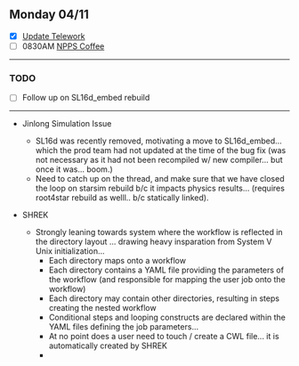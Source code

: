 ## Monday 04/11

- [x] [Update Telework](https://docs.google.com/spreadsheets/d/16AZZBiKL1s6eGgH2KFiJPnD8-TjRsC0HYy4Qdmbr358/edit#gid=0)
- [ ] 0830AM [NPPS Coffee](https://bnl.zoomgov.com/j/16157150845?pwd=NXNqTi9ZWEFBKzYwRXQ5U3NXU1dBZz09)

-----------------------------------------

### TODO
- [ ] Follow up on SL16d_embed rebuild

-----------------------------------------

- Jinlong Simulation Issue
	- SL16d was recently removed, motivating a move to SL16d_embed... which the prod team had not updated at the time of the bug fix (was not necessary as it had not been recompiled w/ new compiler... but once it was... boom.)
	- Need to catch up on the thread, and make sure that we have closed the loop on starsim rebuild b/c it impacts physics results... (requires root4star rebuild as welll.. b/c statically linked).

- SHREK
	- Strongly leaning towards system where the workflow is reflected in the directory layout ... drawing heavy insparation from System V Unix initialization...
		- Each directory maps onto a workflow
		- Each directory contains a YAML file providing the parameters of the workflow (and responsible for mapping the user job onto the workflow)
		- Each directory may contain other directories, resulting in steps creating the nested workflow
		- Conditional steps and looping constructs are declared within the YAML files defining the job parameters...
		- At no point does a user need to touch / create a CWL file... it is automatically created by SHREK
		- 
